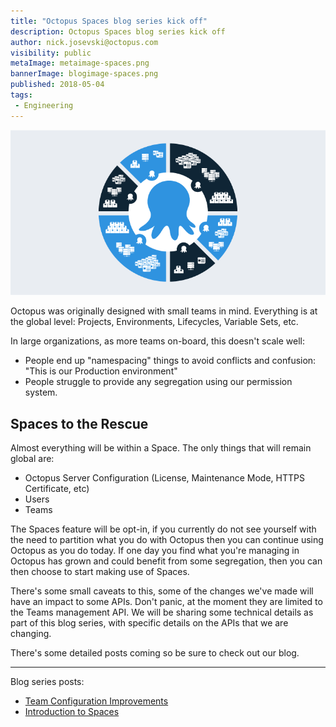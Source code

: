 ```yaml
---
title: "Octopus Spaces blog series kick off"
description: Octopus Spaces blog series kick off
author: nick.josevski@octopus.com
visibility: public
metaImage: metaimage-spaces.png
bannerImage: blogimage-spaces.png
published: 2018-05-04
tags:
 - Engineering
---
```



![Octopus Spaces blog series kick off](blogimage-spaces.png)

Octopus was originally designed with small teams in mind. Everything is at the global level: Projects, Environments, Lifecycles, Variable Sets, etc.

In large organizations, as more teams on-board, this doesn't scale well:

 - People end up "namespacing" things to avoid conflicts and confusion: "This is our Production environment"
 - People struggle to provide any segregation using our permission system.

## Spaces to the Rescue

Almost everything will be within a Space. The only things that will remain global are:

 - Octopus Server Configuration (License, Maintenance Mode, HTTPS Certificate, etc)
 - Users
 - Teams


The Spaces feature will be opt-in, if you currently do not see yourself with the need to partition what you do with Octopus then you can continue using Octopus as you do today. If one day you find what you're managing in Octopus has grown and could benefit from some segregation, then you can then choose to start making use of Spaces.

There's some small caveats to this, some of the changes we've made will have an impact to some APIs. Don't panic, at the moment they are limited to the Teams management API.  We will be sharing some technical details as part of this blog series, with specific details on the APIs that we are changing.

There's some detailed posts coming so be sure to check out our blog.

---

Blog series posts:

* [Team Configuration Improvements](/blog/2018-05/team-configuration-improvements.md)
* [Introduction to Spaces](/blog/2018-12/spaces-introduction/index.md)
